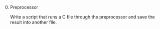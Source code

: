 
0. Preprocessor

	Write a script that runs a C file through the preprocessor and save the result into another file.
